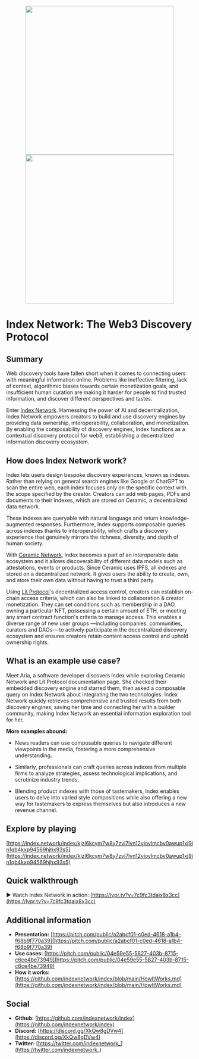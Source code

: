 <h1 align="center">
    <br />
    <a href="https://amplication.com/#gh-light-mode-only">
    <img style="width:400px" src="https://index.network/images/IndexNetworkLogo.png">
    </a>
    <a href="https://amplication.com/#gh-dark-mode-only">
    <img style="width:400px" src="https://index.network/images/IndexNetworkLogo-white.png">
    </a>
    <br />
</h1>

# Index Network: The Web3 Discovery Protocol 

## Summary 

Web discovery tools have fallen short when it comes to connecting users with meaningful information online. Problems like ineffective filtering, lack of context, algorithmic biases towards certain monetization goals, and insufficient human curation are making it harder for people to find trusted information, and discover different perspectives and tastes.

Enter [Index Network](https://index.network/). Harnessing the power of AI and decentralization, Index Network empowers creators to build and use discovery engines by providing data ownership, interoperability, collaboration, and monetization. By enabling the composability of discovery engines, Index functions as a contextual discovery protocol for web3, establishing a decentralized information discovery ecosystem.

  
## How does Index Network work? 

Index lets users design bespoke discovery experiences, known as indexes. Rather than relying on general search engines like Google or ChatGPT to scan the entire web, each index focuses only on the specific context with the scope specified by the creator. Creators can add web pages, PDFs and documents to their indexes, which are stored on Ceramic, a decentralized data network. 

These indexes are queryable with natural language and return knowledge-augmented responses. Furthermore, Index  supports composable queries across indexes thanks to interoperability, which crafts a discovery experience that genuinely mirrors the richness, diversity, and depth of human society.

With [Ceramic Network](https://ceramic.network), index becomes a part of an interoperable data ecosystem and it allows discoverability of different data models such as attestations, events or products. Since Ceramic uses IPFS, all indexes are stored on a decentralized network. It gives users the ability to create, own, and store their own data without having to trust a third party.

Using [Lit Protocol](https://litprotocol.com)'s decentralized access control, creators can establish on-chain access criteria, which can also be linked to collaboration & creator monetization. They can set conditions such as membership in a DAO, owning a particular NFT, possessing a certain amount of ETH, or meeting any smart contract function's criteria to manage access. This enables a diverse range of new user groups —including companies, communities, curators and DAOs— to actively participate in the decentralized discovery ecosystem and ensures creators retain content access control and uphold ownership rights.


## What is an example use case? 

Meet Aria, a software developer discovers Index while exploring Ceramic Network and Lit Protocol documentation page. She checked their embedded discovery engine and starred them, then asked a composable query on Index Network about integrating the two technologies. Index Network quickly retrieves comprehensive and trusted results from both discovery engines, saving her time and connecting her with a builder community, making Index Network an essential information exploration tool for her.

**More examples abound:**
- News readers can use composable queries to navigate different viewpoints in the media, fostering a more comprehensive understanding. 
    
- Similarly, professionals can craft queries across indexes from multiple firms to analyze strategies, assess technological implications, and scrutinize industry trends.
    
- Blending product indexes with those of tastemakers, Index enables users to delve into varied style compositions while also offering a new way for tastemakers to express themselves but also introduces a new revenue channel. 

## Explore by playing
[https://index.network/index/kjzl6kcym7w8y7zvi7lvn12vioylmcbv0awup1xj9in1qb4kxp94569hjhx93s5](https://index.network/index/kjzl6kcym7w8y7zvi7lvn12vioylmcbv0awup1xj9in1qb4kxp94569hjhx93s5)

## Quick walkthrough 
:arrow_forward:	Watch Index Network in action: [https://lvpr.tv?v=7c9fc3tdaix8x3cc](https://lvpr.tv?v=7c9fc3tdaix8x3cc)


## Additional information 
- **Presentation:** [https://pitch.com/public/a2abcf01-c0ed-4618-a1b4-f68b9f770a39](https://pitch.com/public/a2abcf01-c0ed-4618-a1b4-f68b9f770a39)
- **Use cases:** [https://pitch.com/public/04e59e55-5827-403b-8715-c6ce4be73949](https://pitch.com/public/04e59e55-5827-403b-8715-c6ce4be73949)
- **How it works:** [https://github.com/indexnetwork/index/blob/main/HowItWorks.md](https://github.com/indexnetwork/index/blob/main/HowItWorks.md)

## Social 
- **Github:** [https://github.com/indexnetwork/index](https://github.com/indexnetwork/index)
- **Discord:** [https://discord.gg/XkQw8gDVw4](https://discord.gg/XkQw8gDVw4)
- **Twitter:** [https://twitter.com/indexnetwork_](https://twitter.com/indexnetwork_)
